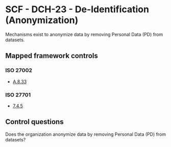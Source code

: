 # SCF - DCH-23 - De-Identification (Anonymization)
Mechanisms exist to anonymize data by removing Personal Data (PD) from datasets.
## Mapped framework controls
### ISO 27002
- [A.8.33](../iso27002/a-8.md#a833)
  
### ISO 27701
- [7.4.5](../iso27701/745.md)
  
## Control questions
Does the organization anonymize data by removing Personal Data (PD) from datasets?
  